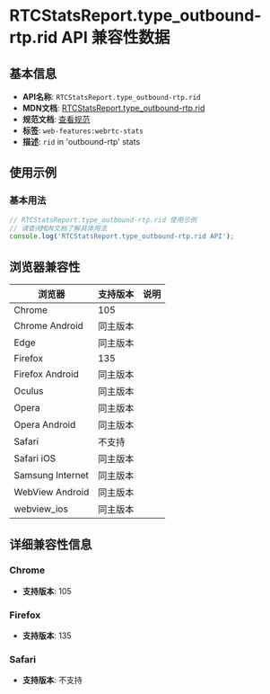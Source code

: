 # RTCStatsReport.type_outbound-rtp.rid API 兼容性数据

## 基本信息

- **API名称**: `RTCStatsReport.type_outbound-rtp.rid`
- **MDN文档**: [RTCStatsReport.type_outbound-rtp.rid](https://developer.mozilla.org/docs/Web/API/RTCOutboundRtpStreamStats/rid)
- **规范文档**: [查看规范](https://w3c.github.io/webrtc-stats/#dom-rtcoutboundrtpstreamstats-rid)
- **标签**: `web-features:webrtc-stats`
- **描述**: `rid` in 'outbound-rtp' stats

## 使用示例

### 基本用法

```javascript
// RTCStatsReport.type_outbound-rtp.rid 使用示例
// 请查阅MDN文档了解具体用法
console.log('RTCStatsReport.type_outbound-rtp.rid API');
```

## 浏览器兼容性

| 浏览器 | 支持版本 | 说明 |
|--------|----------|------|
| Chrome | 105 |  |
| Chrome Android | 同主版本 |  |
| Edge | 同主版本 |  |
| Firefox | 135 |  |
| Firefox Android | 同主版本 |  |
| Oculus | 同主版本 |  |
| Opera | 同主版本 |  |
| Opera Android | 同主版本 |  |
| Safari | 不支持 |  |
| Safari iOS | 同主版本 |  |
| Samsung Internet | 同主版本 |  |
| WebView Android | 同主版本 |  |
| webview_ios | 同主版本 |  |

## 详细兼容性信息

### Chrome

- **支持版本**: 105

### Firefox

- **支持版本**: 135

### Safari

- **支持版本**: 不支持

